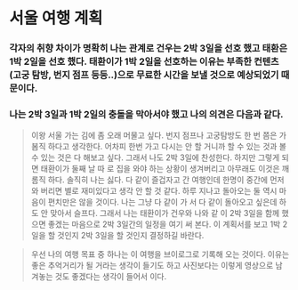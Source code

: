 # 서울 여행 계획
### 각자의 취향 차이가 명확히 나는 관계로 건우는 2박 3일을 선호 했고 태환은 1박 2일을 선호 했다. 태환이가 1박 2일을 선호하는 이유는 부족한 컨텐츠(고궁 탐방, 번지 점프 등등..)으로 무료한 시간을 보낼 것으로 예상되었기 때문이다.  

### 나는 2박 3일과 1박 2일의 충돌을 막아서야 했고 나의 의견은 다음과 같다.

>  이왕 서울 가는 김에 좀 오래 머물고 싶다. 번지 점프나 고궁탐방도 한 번 쯤은 가 봄직    하다고 생각한다. 어차피 한번 가고 다시는 안 할 거니까 할 수 있는 것과 볼 수 있는 것은   다 해보고 싶다. 그래서 나도 2박 3일에 찬성한다. 하지만 그렇게 되면 태환이가 둘째 날 따   로 집을 와야 하는 상황이 생겨버리고 아무래도 이것은 깨롬직 하다. 솔직히 나는 싫다. 다   같이   즐겁자고 간 여행인데 한명이 중간에 먼저 와 버리면 별로 재미있다고 생각 안 할 것   같다.   하루 지나고 돌아오는 둘 역시 마음이 편치만은 않을 것이다. 나는 그냥 다 같이 가   서 다 같이 돌아오고 싶은데 하도 안 맞아서 슬프다. 그래서 나는 태환이가 건우와 나와 같   이 2박 3일을 함께 했으면 좋겠는 마음으로 2박 3일간의 일정을 여기 써 본다. 이 계획서를   보고 1박 2일을 할 것인지 2박 3일을 할 것인지 결정하길 바란다. 

> 우선 나의 여행 목표 중 하나는 이 여행을 브이로그로 기록해 오는 것이다. 
이유는 좋은 추억거리가 될 거라는 생각이 들기도 하고 사진보다는 이렇게 영상으로 남겨놓는 것도 좋겠다는 생각이 들어서 이다. 

